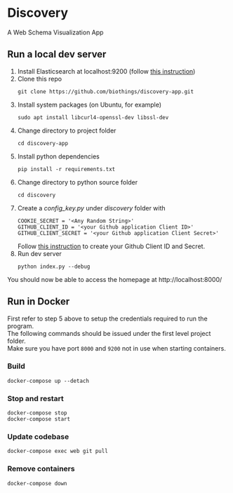 # Discovery
A Web Schema Visualization App 

## Run a local dev server
1. Install Elasticsearch at localhost:9200 (follow [this instruction](https://www.elastic.co/guide/en/elasticsearch/reference/current/_installation.html))
2. Clone this repo
    ```
    git clone https://github.com/biothings/discovery-app.git
    ````
3. Install system packages (on Ubuntu, for example)
    ```
    sudo apt install libcurl4-openssl-dev libssl-dev
    ```
4. Change directory to project folder
    ```
    cd discovery-app
    ```
3. Install python dependencies
    ```
    pip install -r requirements.txt
    ```
4. Change directory to python source folder
    ```
    cd discovery
    ```
5. Create a *config_key.py* under *discovery* folder with
    ```
    COOKIE_SECRET = '<Any Random String>'
    GITHUB_CLIENT_ID = '<your Github application Client ID>'
    GITHUB_CLIENT_SECRET = '<your Github application Client Secret>'
    ```
    Follow [this instruction](https://developer.github.com/apps/building-oauth-apps/creating-an-oauth-app/) to create your Github Client ID and Secret.
8. Run dev server
    ```
    python index.py --debug
    ```
You should now be able to access the homepage at http://localhost:8000/

## Run in Docker

First refer to step 5 above to setup the credentials required to run the program.  
The following commands should be issued under the first level project folder.  
Make sure you have port `8000` and `9200` not in use when starting containers.

### Build

```
docker-compose up --detach
```

### Stop and restart

```
docker-compose stop
docker-compose start
```

### Update codebase

```
docker-compose exec web git pull
```

### Remove containers

```
docker-compose down
```

